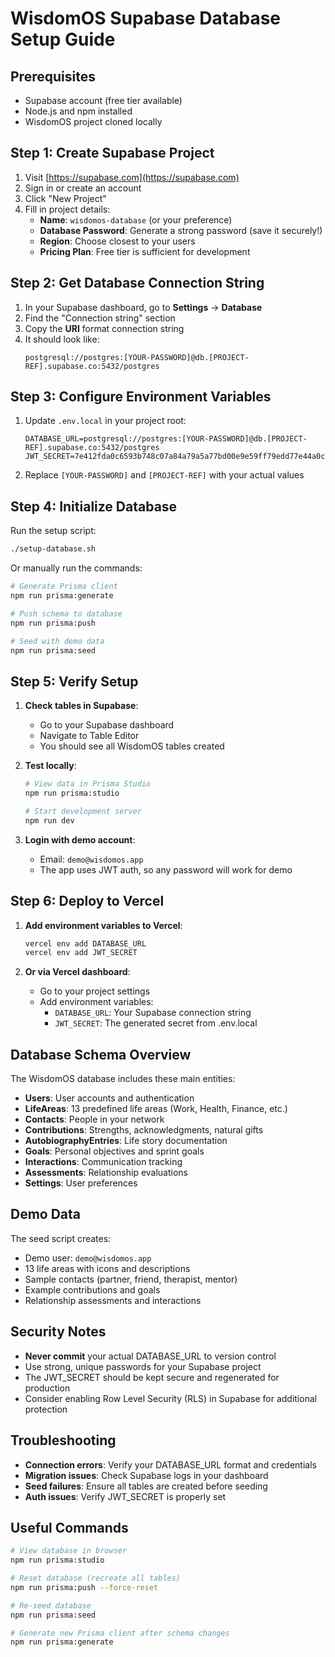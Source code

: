 # WisdomOS Supabase Database Setup Guide

## Prerequisites
- Supabase account (free tier available)
- Node.js and npm installed
- WisdomOS project cloned locally

## Step 1: Create Supabase Project

1. Visit [https://supabase.com](https://supabase.com)
2. Sign in or create an account
3. Click "New Project"
4. Fill in project details:
   - **Name**: `wisdomos-database` (or your preference)
   - **Database Password**: Generate a strong password (save it securely!)
   - **Region**: Choose closest to your users
   - **Pricing Plan**: Free tier is sufficient for development

## Step 2: Get Database Connection String

1. In your Supabase dashboard, go to **Settings** → **Database**
2. Find the "Connection string" section
3. Copy the **URI** format connection string
4. It should look like:
   ```
   postgresql://postgres:[YOUR-PASSWORD]@db.[PROJECT-REF].supabase.co:5432/postgres
   ```

## Step 3: Configure Environment Variables

1. Update `.env.local` in your project root:
   ```env
   DATABASE_URL=postgresql://postgres:[YOUR-PASSWORD]@db.[PROJECT-REF].supabase.co:5432/postgres
   JWT_SECRET=7e412fda0c6593b748c07a84a79a5a77bd00e9e59ff79edd77e44a0ca47a68d9aecd96c7981553072d155d36b0e167d7df78676765ae83718b04ec9aafc7ceef
   ```

2. Replace `[YOUR-PASSWORD]` and `[PROJECT-REF]` with your actual values

## Step 4: Initialize Database

Run the setup script:
```bash
./setup-database.sh
```

Or manually run the commands:
```bash
# Generate Prisma client
npm run prisma:generate

# Push schema to database
npm run prisma:push

# Seed with demo data
npm run prisma:seed
```

## Step 5: Verify Setup

1. **Check tables in Supabase**:
   - Go to your Supabase dashboard
   - Navigate to Table Editor
   - You should see all WisdomOS tables created

2. **Test locally**:
   ```bash
   # View data in Prisma Studio
   npm run prisma:studio
   
   # Start development server
   npm run dev
   ```

3. **Login with demo account**:
   - Email: `demo@wisdomos.app`
   - The app uses JWT auth, so any password will work for demo

## Step 6: Deploy to Vercel

1. **Add environment variables to Vercel**:
   ```bash
   vercel env add DATABASE_URL
   vercel env add JWT_SECRET
   ```

2. **Or via Vercel dashboard**:
   - Go to your project settings
   - Add environment variables:
     - `DATABASE_URL`: Your Supabase connection string
     - `JWT_SECRET`: The generated secret from .env.local

## Database Schema Overview

The WisdomOS database includes these main entities:

- **Users**: User accounts and authentication
- **LifeAreas**: 13 predefined life areas (Work, Health, Finance, etc.)
- **Contacts**: People in your network
- **Contributions**: Strengths, acknowledgments, natural gifts
- **AutobiographyEntries**: Life story documentation
- **Goals**: Personal objectives and sprint goals
- **Interactions**: Communication tracking
- **Assessments**: Relationship evaluations
- **Settings**: User preferences

## Demo Data

The seed script creates:
- Demo user: `demo@wisdomos.app`
- 13 life areas with icons and descriptions
- Sample contacts (partner, friend, therapist, mentor)
- Example contributions and goals
- Relationship assessments and interactions

## Security Notes

- **Never commit** your actual DATABASE_URL to version control
- Use strong, unique passwords for your Supabase project
- The JWT_SECRET should be kept secure and regenerated for production
- Consider enabling Row Level Security (RLS) in Supabase for additional protection

## Troubleshooting

- **Connection errors**: Verify your DATABASE_URL format and credentials
- **Migration issues**: Check Supabase logs in your dashboard
- **Seed failures**: Ensure all tables are created before seeding
- **Auth issues**: Verify JWT_SECRET is properly set

## Useful Commands

```bash
# View database in browser
npm run prisma:studio

# Reset database (recreate all tables)
npm run prisma:push --force-reset

# Re-seed database
npm run prisma:seed

# Generate new Prisma client after schema changes
npm run prisma:generate
```